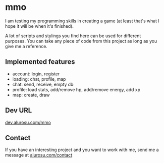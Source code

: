 # mmo
I am testing my programming skills in creating a game (at least that's what I hope it will be when it's finished).

A lot of scripts and stylings you find here can be used for different purposes. You can take any piece of code from this project as long as you give me a reference.
## Implemented features
- account: login, register
- loading: chat, profile, map
- chat: send, receive, empty db
- profile: load stats, add/remove hp, add/remove energy, add xp
- map: create, draw
## Dev URL
[dev.alurosu.com/mmo](http://dev.alurosu.com/mmo/)
## Contact
If you have an interesting project and you want to work with me, send me a message at [alurosu.com/contact](https://alurosu.com/contact/)
